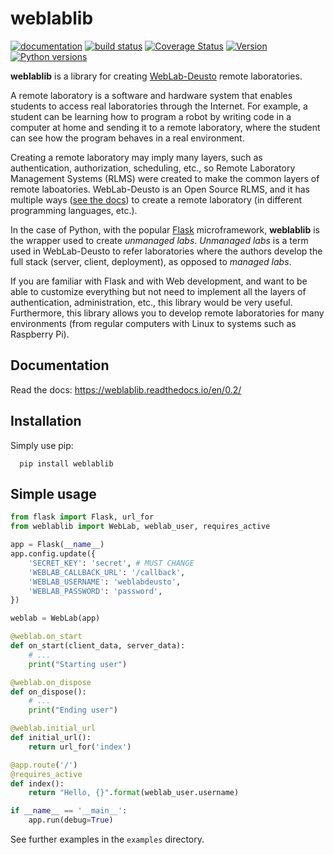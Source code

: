 # weblablib

[![documentation](https://readthedocs.org/projects/weblablib/badge/?version=0.2)](https://weblablib.readthedocs.io/en/0.2/)
[![build status](https://travis-ci.org/weblabdeusto/weblablib.svg?branch=master)](https://travis-ci.org/weblabdeusto/weblablib)
[![Coverage Status](https://coveralls.io/repos/github/weblabdeusto/weblablib/badge.svg?branch=master)](https://coveralls.io/github/weblabdeusto/weblablib?branch=master)
[![Version](https://img.shields.io/pypi/v/weblablib.svg)](https://pypi.python.org/pypi/weblablib/)
[![Python versions](https://img.shields.io/pypi/pyversions/weblablib.svg)](https://pypi.python.org/pypi/weblablib/)

**weblablib** is a library for creating [WebLab-Deusto](https://github.com/weblabdeusto/weblabdeusto/) remote laboratories.

A remote laboratory is a software and hardware system that enables students to access real laboratories through the Internet.
For example, a student can be learning how to program a robot by writing code in a computer at home and sending it to a remote laboratory, where the student can see how the program behaves in a real environment.

Creating a remote laboratory may imply many layers, such as authentication, authorization, scheduling, etc., so Remote Laboratory Management Systems (RLMS) were created to make the common layers of remote laboatories.
WebLab-Deusto is an Open Source RLMS, and it has multiple ways ([see the docs](https://weblabdeusto.readthedocs.org)) to create a remote laboratory (in different programming languages, etc.).

In the case of Python, with the popular [Flask](http://flask.pocoo.org) microframework, **weblablib** is the wrapper used to create *unmanaged labs*.
*Unmanaged labs* is a term used in WebLab-Deusto to refer laboratories where the authors develop the full stack (server, client, deployment), as opposed to *managed labs*.

If you are familiar with Flask and with Web development, and want to be able to customize everything but not need to implement all the layers of authentication, administration, etc., this library would be very useful. Furthermore, this library allows you to develop remote laboratories for many environments (from regular computers with Linux to systems such as Raspberry Pi).

## Documentation

Read the docs: https://weblablib.readthedocs.io/en/0.2/

## Installation

Simply use pip:
```
  pip install weblablib
```

## Simple usage

```python
from flask import Flask, url_for
from weblablib import WebLab, weblab_user, requires_active

app = Flask(__name__)
app.config.update({
    'SECRET_KEY': 'secret', # MUST CHANGE
    'WEBLAB_CALLBACK_URL': '/callback',
    'WEBLAB_USERNAME': 'weblabdeusto',
    'WEBLAB_PASSWORD': 'password',
})

weblab = WebLab(app)

@weblab.on_start
def on_start(client_data, server_data):
    # ...
    print("Starting user")

@weblab.on_dispose
def on_dispose():
    # ...
    print("Ending user")

@weblab.initial_url
def initial_url():
    return url_for('index')

@app.route('/')
@requires_active
def index():
    return "Hello, {}".format(weblab_user.username)

if __name__ == '__main__':
    app.run(debug=True)
```

See further examples in the ``examples`` directory.

